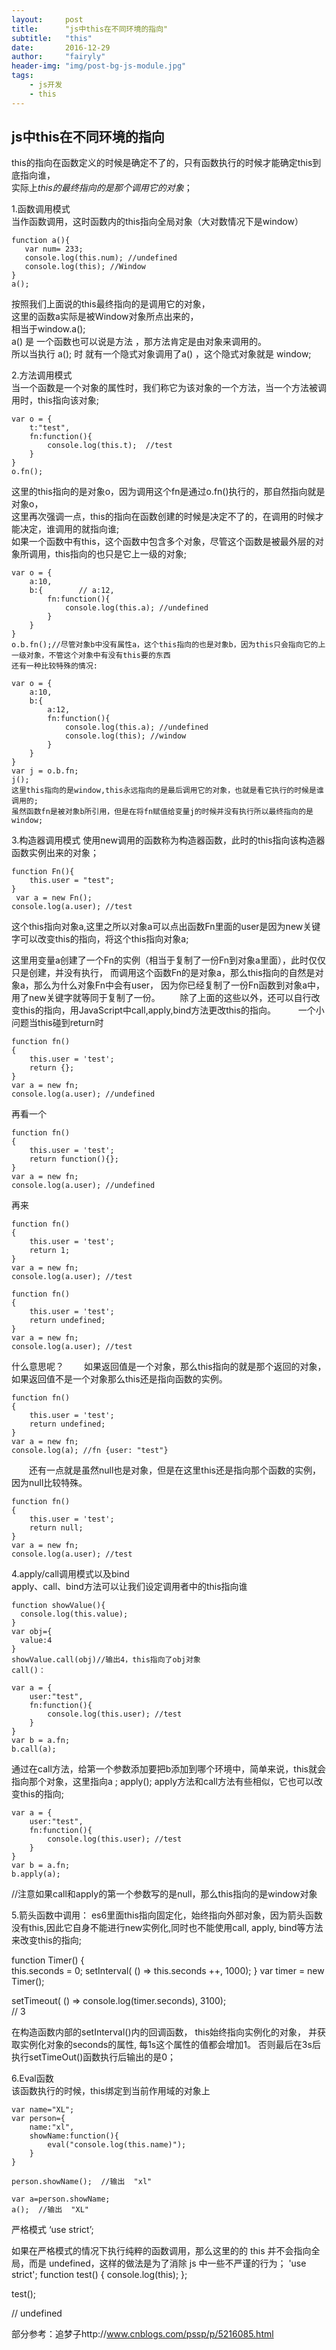 ```yaml
---
layout:     post
title:      "js中this在不同环境的指向"
subtitle:   "this"
date:       2016-12-29
author:     "fairyly"
header-img: "img/post-bg-js-module.jpg"
tags:
    - js开发
    - this
---
```


## js中this在不同环境的指向

this的指向在函数定义的时候是确定不了的，只有函数执行的时候才能确定this到底指向谁，  
实际上*this的最终指向的是那个调用它的对象*；

1.函数调用模式  
当作函数调用，这时函数内的this指向全局对象（大对数情况下是window）
```
function a(){    
   var num= 233;    
   console.log(this.num); //undefined    
   console.log(this); //Window
}
a();
```

按照我们上面说的this最终指向的是调用它的对象，  
这里的函数a实际是被Window对象所点出来的，  
相当于window.a();  
a() 是 一个函数也可以说是方法 ，那方法肯定是由对象来调用的。  
所以当执行 a(); 时 就有一个隐式对象调用了a() ，这个隐式对象就是 window;  


2.方法调用模式  
当一个函数是一个对象的属性时，我们称它为该对象的一个方法，当一个方法被调用时，this指向该对象;

```
var o = {
    t:"test",
    fn:function(){
        console.log(this.t);  //test
    }
}
o.fn();
```

这里的this指向的是对象o，因为调用这个fn是通过o.fn()执行的，那自然指向就是对象o，  
这里再次强调一点，this的指向在函数创建的时候是决定不了的，在调用的时候才能决定，谁调用的就指向谁;  
如果一个函数中有this，这个函数中包含多个对象，尽管这个函数是被最外层的对象所调用，this指向的也只是它上一级的对象;  

```
var o = {
    a:10,
    b:{        // a:12,
        fn:function(){
            console.log(this.a); //undefined
        }
    }
}
o.b.fn();//尽管对象b中没有属性a，这个this指向的也是对象b，因为this只会指向它的上一级对象，不管这个对象中有没有this要的东西
还有一种比较特殊的情况:

var o = {
    a:10,
    b:{
        a:12,
        fn:function(){
            console.log(this.a); //undefined
            console.log(this); //window
        }
    }
}
var j = o.b.fn;
j();
这里this指向的是window,this永远指向的是最后调用它的对象，也就是看它执行的时候是谁调用的;  
虽然函数fn是被对象b所引用，但是在将fn赋值给变量j的时候并没有执行所以最终指向的是window;
```

3.构造器调用模式
使用new调用的函数称为构造器函数，此时的this指向该构造器函数实例出来的对象；
```
function Fn(){    
    this.user = "test";
}
 var a = new Fn();
console.log(a.user); //test
```

这个this指向对象a,这里之所以对象a可以点出函数Fn里面的user是因为new关键字可以改变this的指向，将这个this指向对象a;

这里用变量a创建了一个Fn的实例（相当于复制了一份Fn到对象a里面），此时仅仅只是创建，并没有执行，
而调用这个函数Fn的是对象a，那么this指向的自然是对象a，那么为什么对象Fn中会有user，
因为你已经复制了一份Fn函数到对象a中，用了new关键字就等同于复制了一份。
　　除了上面的这些以外，还可以自行改变this的指向，用JavaScript中call,apply,bind方法更改this的指向。
　　
一个小问题当this碰到return时
```
function fn()  
{  
    this.user = 'test';  
    return {};  
}
var a = new fn;  
console.log(a.user); //undefined
```

再看一个
```
function fn()  
{  
    this.user = 'test';  
    return function(){};
}
var a = new fn;  
console.log(a.user); //undefined
```

再来
```
function fn()  
{  
    this.user = 'test';  
    return 1;
}
var a = new fn;  
console.log(a.user); //test

function fn()  
{  
    this.user = 'test';  
    return undefined;
}
var a = new fn;  
console.log(a.user); //test
```

什么意思呢？
　　如果返回值是一个对象，那么this指向的就是那个返回的对象，如果返回值不是一个对象那么this还是指向函数的实例。
```
function fn()  
{  
    this.user = 'test';  
    return undefined;
}
var a = new fn;  
console.log(a); //fn {user: "test"}
```
　　还有一点就是虽然null也是对象，但是在这里this还是指向那个函数的实例，因为null比较特殊。
```
function fn()  
{  
    this.user = 'test';  
    return null;
}
var a = new fn;  
console.log(a.user); //test
```

4.apply/call调用模式以及bind  
apply、call、bind方法可以让我们设定调用者中的this指向谁
```
function showValue(){
  console.log(this.value);
}
var obj={
  value:4
}
showValue.call(obj)//输出4，this指向了obj对象
call()：

var a = {
    user:"test",
    fn:function(){
        console.log(this.user); //test
    }
}
var b = a.fn;
b.call(a);
```
通过在call方法，给第一个参数添加要把b添加到哪个环境中，简单来说，this就会指向那个对象，这里指向a ;
apply();
apply方法和call方法有些相似，它也可以改变this的指向;
```
var a = {
    user:"test",
    fn:function(){
        console.log(this.user); //test
    }
}
var b = a.fn;
b.apply(a);
```
//注意如果call和apply的第一个参数写的是null，那么this指向的是window对象

5.箭头函数中调用：
es6里面this指向固定化，始终指向外部对象，因为箭头函数没有this,因此它自身不能进行new实例化,同时也不能使用call, apply, bind等方法来改变this的指向;

function Timer() {        
    this.seconds = 0;
    setInterval( () => this.seconds ++, 1000);
 } 
    var timer = new Timer();
    
 setTimeout( () => console.log(timer.seconds), 3100);    
    // 3
    
在构造函数内部的setInterval()内的回调函数，
this始终指向实例化的对象，
并获取实例化对象的seconds的属性,
每1s这个属性的值都会增加1。
否则最后在3s后执行setTimeOut()函数执行后输出的是0；

6.Eval函数  
该函数执行的时候，this绑定到当前作用域的对象上

    var name="XL";    
    var person={
        name:"xl",
        showName:function(){            
            eval("console.log(this.name)");
        }
    }
    
    person.showName();  //输出  "xl"
    
    var a=person.showName;
    a();  //输出  "XL"

严格模式 ‘use strict’;

如果在严格模式的情况下执行纯粹的函数调用，那么这里的的 this 并不会指向全局，而是 undefined，这样的做法是为了消除 js 中一些不严谨的行为；
'use strict';
function test() {
  console.log(this);
};

test();

// undefined

部分参考：追梦子http://www.cnblogs.com/pssp/p/5216085.html

